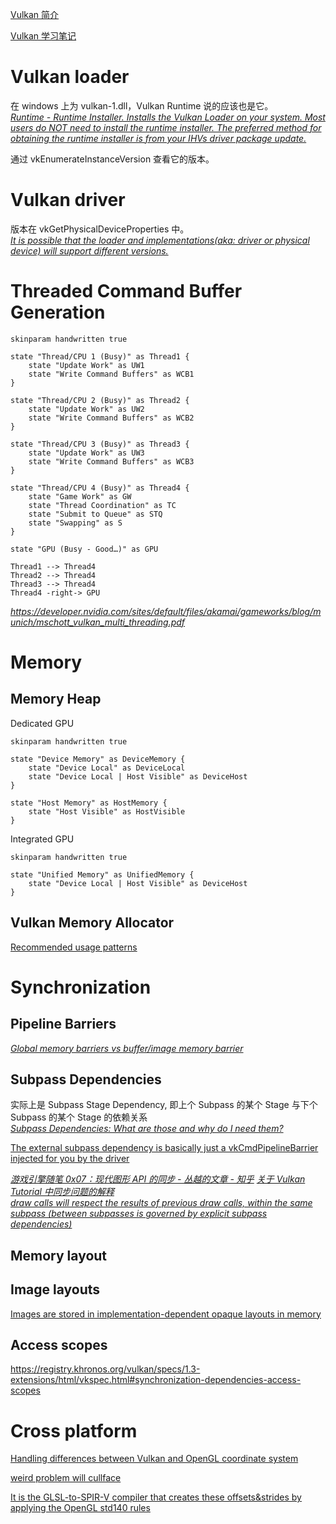 [Vulkan 简介](https://zhuanlan.zhihu.com/p/165141740)

[Vulkan 学习笔记](https://github.com/GavinKG/ILearnVulkanFromScratch-CN)

# Vulkan loader
在 windows 上为 vulkan-1.dll，Vulkan Runtime 说的应该也是它。  
*[Runtime - Runtime Installer. Installs the Vulkan Loader on your system. Most users do NOT need to install the runtime installer. The preferred method for obtaining the runtime installer is from your IHVs driver package update.](https://vulkan.lunarg.com/sdk/home?fbclid=IwAR3uPe0tJMTAdnaDAELcT-wI44vKlvv1hEfzokwyLIQuOAgOI6D7qh_HjnA)*

通过 vkEnumerateInstanceVersion 查看它的版本。

# Vulkan driver
版本在 vkGetPhysicalDeviceProperties 中。  
*[It is possible that the loader and implementations(aka: driver or physical device) will support different versions.](https://docs.vulkan.org/guide/latest/versions.html#_instance_and_device)*

# Threaded Command Buffer Generation
```plantuml
skinparam handwritten true

state "Thread/CPU 1 (Busy)" as Thread1 {
    state "Update Work" as UW1
    state "Write Command Buffers" as WCB1
}

state "Thread/CPU 2 (Busy)" as Thread2 {
    state "Update Work" as UW2
    state "Write Command Buffers" as WCB2
}

state "Thread/CPU 3 (Busy)" as Thread3 {
    state "Update Work" as UW3
    state "Write Command Buffers" as WCB3
}

state "Thread/CPU 4 (Busy)" as Thread4 {
    state "Game Work" as GW
    state "Thread Coordination" as TC
    state "Submit to Queue" as STQ
    state "Swapping" as S
}

state "GPU (Busy - Good…)" as GPU

Thread1 --> Thread4
Thread2 --> Thread4
Thread3 --> Thread4
Thread4 -right-> GPU
```
*<https://developer.nvidia.com/sites/default/files/akamai/gameworks/blog/munich/mschott_vulkan_multi_threading.pdf>*

# Memory

## Memory Heap
Dedicated GPU
```plantuml
skinparam handwritten true

state "Device Memory" as DeviceMemory {
    state "Device Local" as DeviceLocal
    state "Device Local | Host Visible" as DeviceHost
}

state "Host Memory" as HostMemory {
    state "Host Visible" as HostVisible
}
```
Integrated GPU
```plantuml
skinparam handwritten true

state "Unified Memory" as UnifiedMemory {
    state "Device Local | Host Visible" as DeviceHost
}
```
## Vulkan Memory Allocator
[Recommended usage patterns](https://gpuopen-librariesandsdks.github.io/VulkanMemoryAllocator/html/usage_patterns.html)

# Synchronization
## Pipeline Barriers
*[Global memory barriers vs buffer/image memory barrier](https://www.reddit.com/r/vulkan/comments/v2mswb/global_memory_barriers_vs_bufferimage_memory/?utm_source=share&utm_medium=web2x&context=3)*
## Subpass Dependencies
实际上是 Subpass Stage Dependency, 即上个 Subpass 的某个 Stage 与下个 Subpass 的某个 Stage 的依赖关系  
*[Subpass Dependencies: What are those and why do I need them?](https://www.reddit.com/r/vulkan/comments/s80reu/subpass_dependencies_what_are_those_and_why_do_i/)*  

[The external subpass dependency is basically just a vkCmdPipelineBarrier injected for you by the driver](http://themaister.net/blog/2019/08/14/yet-another-blog-explaining-vulkan-synchronization/)

*[游戏引擎随笔 0x07：现代图形 API 的同步 - 丛越的文章 - 知乎](https://zhuanlan.zhihu.com/p/100162469)
[关于 Vulkan Tutorial 中同步问题的解释](https://zhuanlan.zhihu.com/p/350483554)   
[draw calls will respect the results of previous draw calls, within the same subpass (between subpasses is governed by explicit subpass dependencies)](https://stackoverflow.com/questions/56849788/synchronization-between-drawcalls-in-vulkan)*

## Memory layout

## Image layouts
[Images are stored in implementation-dependent opaque layouts in memory](https://registry.khronos.org/vulkan/specs/1.3-extensions/html/vkspec.html#resources-image-layouts)

## Access scopes 
https://registry.khronos.org/vulkan/specs/1.3-extensions/html/vkspec.html#synchronization-dependencies-access-scopes

# Cross platform
[Handling differences between Vulkan and OpenGL coordinate system](https://www.khronos.org/news/permalink/handling-differences-between-vulkan-and-opengl-coordinate-system)

[weird problem will cullface](https://forums.developer.nvidia.com/t/weird-problem-will-cullface/41525/4)

[It is the GLSL-to-SPIR-V compiler that creates these offsets&strides by applying the OpenGL std140 rules](https://computergraphics.stackexchange.com/questions/8699/clarifying-vulkan-glsl-std140)